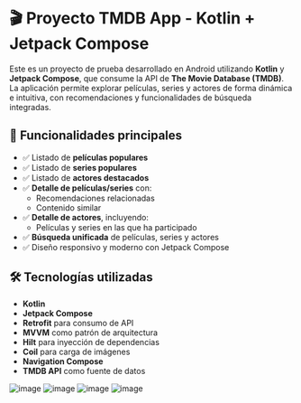   # 🎬 Proyecto TMDB App - Kotlin + Jetpack Compose

Este es un proyecto de prueba desarrollado en Android utilizando **Kotlin** y **Jetpack Compose**, que consume la API de **The Movie Database (TMDB)**. La aplicación permite explorar películas, series y actores de forma dinámica e intuitiva, con recomendaciones y funcionalidades de búsqueda integradas.

## 🚀 Funcionalidades principales

- ✅ Listado de **películas populares**
- ✅ Listado de **series populares**
- ✅ Listado de **actores destacados**
- ✅ **Detalle de películas/series** con:
  - Recomendaciones relacionadas
  - Contenido similar
- ✅ **Detalle de actores**, incluyendo:
  - Películas y series en las que ha participado
- ✅ **Búsqueda unificada** de películas, series y actores
- ✅ Diseño responsivo y moderno con Jetpack Compose

## 🛠️ Tecnologías utilizadas

- **Kotlin**
- **Jetpack Compose**
- **Retrofit** para consumo de API
- **MVVM** como patrón de arquitectura
- **Hilt** para inyección de dependencias
- **Coil** para carga de imágenes
- **Navigation Compose**
- **TMDB API** como fuente de datos

![image](https://github.com/user-attachments/assets/2dab549c-bc81-462b-9d67-acde39bba476)
![image](https://github.com/user-attachments/assets/6ff1dc8e-d481-4af8-a539-3a4dec45cf37)
![image](https://github.com/user-attachments/assets/a96d29a9-39d6-4a00-a219-cffe45f3dbc1)
![image](https://github.com/user-attachments/assets/89ec7af2-be58-4461-82f7-49dcf4352ca2)


